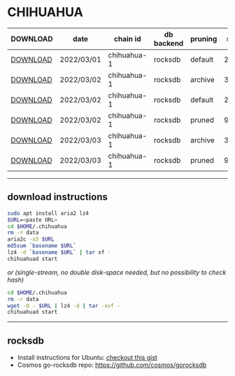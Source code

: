 # CHIHUAHUA
 
| DOWNLOAD  | date | chain id | db backend | pruning | size | file name | hash |
| --------- | ---- | -------- | ---------- | ------- | ---- | --------- | ---- |
| [DOWNLOAD](https://quicksync.ccvalidators.com/SNAPSHOTS/chihuahua-1_20220301_default.tar.lz4) | 2022/03/01 | chihuahua-1 | rocksdb | default | 260G | chihuahua-1_20220301_default.tar.lz4 | 702bb0676ca88b2ff3f635304c5b7e53 |
| [DOWNLOAD](https://quicksync.ccvalidators.com/SNAPSHOTS/chihuahua-1_20220302_archive.tar.lz4) | 2022/03/02 | chihuahua-1 | rocksdb | archive | 334G | chihuahua-1_20220302_archive.tar.lz4 | d48e9b60118b7d1c021cb8cbe4e0643b |
| [DOWNLOAD](https://quicksync.ccvalidators.com/SNAPSHOTS/chihuahua-1_20220302_default.tar.lz4) | 2022/03/02 | chihuahua-1 | rocksdb | default | 264G | chihuahua-1_20220302_default.tar.lz4 | 67dd9d19c3e2d1d86f4d6a7a3b61f6f4 |
| [DOWNLOAD](https://quicksync.ccvalidators.com/SNAPSHOTS/chihuahua-1_20220302_pruned.tar.lz4) | 2022/03/02 | chihuahua-1 | rocksdb | pruned | 97G | chihuahua-1_20220302_pruned.tar.lz4 | bcd6f3f0607f241fa844c27e308463e8 |
| [DOWNLOAD](https://quicksync.ccvalidators.com/SNAPSHOTS/chihuahua-1_20220303_archive.tar.lz4) | 2022/03/03 | chihuahua-1 | rocksdb | archive | 340G | chihuahua-1_20220303_archive.tar.lz4 | d83e1e3b16308f08c42170a20bfdd026 |
| [DOWNLOAD](https://quicksync.ccvalidators.com/SNAPSHOTS/chihuahua-1_20220303_pruned.tar.lz4) | 2022/03/03 | chihuahua-1 | rocksdb | pruned | 99G | chihuahua-1_20220303_pruned.tar.lz4 | ad001c3341e82a1bf8c8f315ecd4d6ab |
 
---
## download instructions
 
```sh
sudo apt install aria2 lz4
$URL=<paste URL>
cd $HOME/.chihuahua
rm -r data
aria2c -x5 $URL
md5sum `basename $URL`
lz4 -d `basename $URL` | tar xf -
chihuahuad start
```
*or (single-stream, no double disk-space needed, but no possibility to check hash)*
```sh
cd $HOME/.chihuahua
rm -r data
wget -O - $URL | lz4 -d | tar -xvf -
chihuahuad start
```
 
---
## rocksdb
 
- Install instructions for Ubuntu: [checkout this gist](https://gist.github.com/clemensgg/907de16baa203946633ddca462cbf597)
- Cosmos go-rocksdb repo: https://github.com/cosmos/gorocksdb
